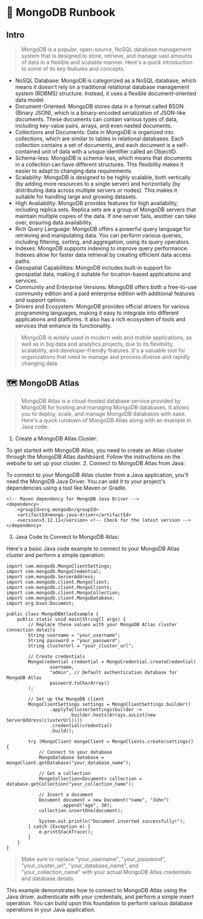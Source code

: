 # 🍃 MongoDB Runbook

## Intro
> MongoDB is a popular, open-source, NoSQL database management system that is designed to store, retrieve, and manage vast amounts of data in a flexible and scalable manner. Here's a quick introduction to some of its key features and concepts:

- NoSQL Database: MongoDB is categorized as a NoSQL database, which means it doesn't rely on a traditional relational database management system (RDBMS) structure. Instead, it uses a flexible document-oriented data model.
- Document-Oriented: MongoDB stores data in a format called BSON (Binary JSON), which is a binary-encoded serialization of JSON-like documents. These documents can contain various types of data, including key-value pairs, arrays, and even nested documents.
- Collections and Documents: Data in MongoDB is organized into collections, which are similar to tables in relational databases. Each collection contains a set of documents, and each document is a self-contained unit of data with a unique identifier called an ObjectID.
- Schema-less: MongoDB is schema-less, which means that documents in a collection can have different structures. This flexibility makes it easier to adapt to changing data requirements.
- Scalability: MongoDB is designed to be highly scalable, both vertically (by adding more resources to a single server) and horizontally (by distributing data across multiple servers or nodes). This makes it suitable for handling large and growing datasets.
- High Availability: MongoDB provides features for high availability, including replica sets. Replica sets are a group of MongoDB servers that maintain multiple copies of the data. If one server fails, another can take over, ensuring data availability.
- Rich Query Language: MongoDB offers a powerful query language for retrieving and manipulating data. You can perform various queries, including filtering, sorting, and aggregation, using its query operators.
- Indexes: MongoDB supports indexing to improve query performance. Indexes allow for faster data retrieval by creating efficient data access paths.
- Geospatial Capabilities: MongoDB includes built-in support for geospatial data, making it suitable for location-based applications and services.
- Community and Enterprise Versions: MongoDB offers both a free-to-use community edition and a paid enterprise edition with additional features and support options.
- Drivers and Ecosystem: MongoDB provides official drivers for various programming languages, making it easy to integrate into different applications and platforms. It also has a rich ecosystem of tools and services that enhance its functionality.

> MongoDB is widely used in modern web and mobile applications, as well as in big data and analytics projects, due to its flexibility, scalability, and developer-friendly features. It's a valuable tool for organizations that need to manage and process diverse and rapidly changing data.

## 🗺️ MongoDB Atlas
> MongoDB Atlas is a cloud-hosted database service provided by MongoDB for hosting and managing MongoDB databases. It allows you to deploy, scale, and manage MongoDB databases with ease. Here's a quick rundown of MongoDB Atlas along with an example in Java code:

1. Create a MongoDB Atlas Cluster:

To get started with MongoDB Atlas, you need to create an Atlas cluster through the MongoDB Atlas dashboard. Follow the instructions on the website to set up your cluster.
2. Connect to MongoDB Atlas from Java:

To connect to your MongoDB Atlas cluster from a Java application, you'll need the MongoDB Java Driver. You can add it to your project's dependencies using a tool like Maven or Gradle.

```
<!-- Maven dependency for MongoDB Java Driver -->
<dependency>
    <groupId>org.mongodb</groupId>
    <artifactId>mongo-java-driver</artifactId>
    <version>3.12.11</version> <!-- Check for the latest version -->
</dependency>
```

3. Java Code to Connect to MongoDB Atlas:

Here's a basic Java code example to connect to your MongoDB Atlas cluster and perform a simple operation:

```
import com.mongodb.MongoClientSettings;
import com.mongodb.MongoCredential;
import com.mongodb.ServerAddress;
import com.mongodb.client.MongoClient;
import com.mongodb.client.MongoClients;
import com.mongodb.client.MongoCollection;
import com.mongodb.client.MongoDatabase;
import org.bson.Document;

public class MongoDBAtlasExample {
    public static void main(String[] args) {
        // Replace these values with your MongoDB Atlas cluster connection details
        String username = "your_username";
        String password = "your_password";
        String clusterUrl = "your_cluster_url";

        // Create credentials
        MongoCredential credential = MongoCredential.createCredential(
                username,
                "admin", // Default authentication database for MongoDB Atlas
                password.toCharArray()
        );

        // Set up the MongoDB client
        MongoClientSettings settings = MongoClientSettings.builder()
                .applyToClusterSettings(builder ->
                        builder.hosts(Arrays.asList(new ServerAddress(clusterUrl))))
                .credential(credential)
                .build();

        try (MongoClient mongoClient = MongoClients.create(settings)) {
            // Connect to your database
            MongoDatabase database = mongoClient.getDatabase("your_database_name");

            // Get a collection
            MongoCollection<Document> collection = database.getCollection("your_collection_name");

            // Insert a document
            Document document = new Document("name", "John")
                    .append("age", 30);
            collection.insertOne(document);

            System.out.println("Document inserted successfully!");
        } catch (Exception e) {
            e.printStackTrace();
        }
    }
}
```

> Make sure to replace "your_username", "your_password", "your_cluster_url", "your_database_name", and "your_collection_name" with your actual MongoDB Atlas credentials and database details.

This example demonstrates how to connect to MongoDB Atlas using the Java driver, authenticate with your credentials, and perform a simple insert operation. You can build upon this foundation to perform various database operations in your Java application.
